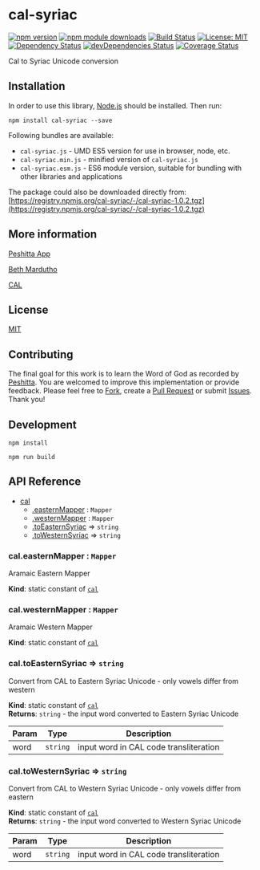 # cal-syriac

[![npm version](https://badge.fury.io/js/cal-syriac.svg)](https://badge.fury.io/js/cal-syriac)
[![npm module downloads](http://img.shields.io/npm/dt/cal-syriac.svg)](https://www.npmjs.org/package/cal-syriac)
[![Build Status](https://travis-ci.org/peshitta/cal-syriac.svg?branch=master)](https://travis-ci.org/peshitta/cal-syriac)
[![License: MIT](https://img.shields.io/badge/License-MIT-yellow.svg)](https://github.com/peshitta/cal-syriac/blob/master/LICENSE)
[![Dependency Status](https://david-dm.org/peshitta/cal-syriac.svg)](https://david-dm.org/peshitta/cal-syriac)
[![devDependencies Status](https://david-dm.org/peshitta/cal-syriac/dev-status.svg)](https://david-dm.org/peshitta/cal-syriac?type=dev)
[![Coverage Status](https://coveralls.io/repos/github/peshitta/cal-syriac/badge.svg?branch=master)](https://coveralls.io/github/peshitta/cal-syriac?branch=master)

Cal to Syriac Unicode conversion

## Installation

In order to use this library, [Node.js](https://nodejs.org) should be installed. 
Then run:
```
npm install cal-syriac --save
```

Following bundles are available:
* `cal-syriac.js` - UMD ES5 version for use in browser, node, etc.
* `cal-syriac.min.js` - minified version of `cal-syriac.js`
* `cal-syriac.esm.js` - ES6 module version, suitable for bundling with other 
libraries and applications

The package could also be downloaded directly from:
[https://registry.npmjs.org/cal-syriac/-/cal-syriac-1.0.2.tgz](https://registry.npmjs.org/cal-syriac/-/cal-syriac-1.0.2.tgz)

## More information

[Peshitta App](https://peshitta.github.io)

[Beth Mardutho](https://sedra.bethmardutho.org/about/fonts)

[CAL](http://cal1.cn.huc.edu/searching/fullbrowser.html)

## License

[MIT](https://github.com/peshitta/cal-syriac/blob/master/LICENSE)

## Contributing

The final goal for this work is to learn the Word of God as recorded by
[Peshitta](https://en.wikipedia.org/wiki/Peshitta).
You are welcomed to improve this implementation or provide feedback. Please
feel free to [Fork](https://help.github.com/articles/fork-a-repo/), create a
[Pull Request](https://help.github.com/articles/about-pull-requests/) or
submit [Issues](https://github.com/peshitta/cal-syriac/issues).
Thank you!

## Development

```
npm install
```
```
npm run build
```

## API Reference

* [cal](#module_cal)
    * [.easternMapper](#module_cal.easternMapper) : <code>Mapper</code>
    * [.westernMapper](#module_cal.westernMapper) : <code>Mapper</code>
    * [.toEasternSyriac](#module_cal.toEasternSyriac) ⇒ <code>string</code>
    * [.toWesternSyriac](#module_cal.toWesternSyriac) ⇒ <code>string</code>

<a name="module_cal.easternMapper"></a>

### cal.easternMapper : <code>Mapper</code>
Aramaic Eastern Mapper

**Kind**: static constant of [<code>cal</code>](#module_cal)  
<a name="module_cal.westernMapper"></a>

### cal.westernMapper : <code>Mapper</code>
Aramaic Western Mapper

**Kind**: static constant of [<code>cal</code>](#module_cal)  
<a name="module_cal.toEasternSyriac"></a>

### cal.toEasternSyriac ⇒ <code>string</code>
Convert from CAL to Eastern Syriac Unicode - only vowels differ from western

**Kind**: static constant of [<code>cal</code>](#module_cal)  
**Returns**: <code>string</code> - the input word converted to Eastern Syriac Unicode  

| Param | Type | Description |
| --- | --- | --- |
| word | <code>string</code> | input word in CAL code transliteration |

<a name="module_cal.toWesternSyriac"></a>

### cal.toWesternSyriac ⇒ <code>string</code>
Convert from CAL to Western Syriac Unicode - only vowels differ from eastern

**Kind**: static constant of [<code>cal</code>](#module_cal)  
**Returns**: <code>string</code> - the input word converted to Western Syriac Unicode  

| Param | Type | Description |
| --- | --- | --- |
| word | <code>string</code> | input word in CAL code transliteration |

